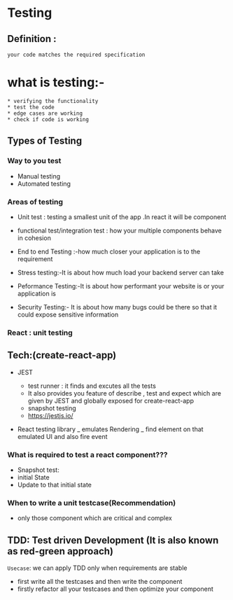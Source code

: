# Testing

## Definition :

    your code matches the required specification

# what is testing:-

    * verifying the functionality
    * test the code
    * edge cases are working
    * check if code is working

## Types of Testing

### Way to you test

- Manual testing
- Automated testing

### Areas of testing

- Unit test : testing a smallest unit of the app .In react it will be component
- functional test/integration test : how your multiple components behave in cohesion
- End to end Testing :-how much closer your application is to the requirement

- Stress testing:-It is about how much load your backend server can take
- Peformance Testing:-It is about how performant your website is or your application is
- Security Testing:- It is about how many bugs could be there so that it could expose sensitive information

### React : unit testing

## Tech:(create-react-app)

- JEST

  - test runner : it finds and excutes all the tests
  - It also provides you feature of describe , test and expect which are given by JEST and globally exposed for create-react-app
  - snapshot testing
  - https://jestjs.io/

- React testing library
  _ emulates Rendering
  _ find element on that emulated UI and also fire event

### What is required to test a react component???

- Snapshot test:
- initial State
- Update to that initial state

### When to write a unit testcase(Recommendation)

- only those component which are critical and complex

## TDD: Test driven Development (It is also known as red-green approach)

`Usecase`: we can apply TDD only when requirements are stable

- first write all the testcases and then write the component
- firstly refactor all your testcases and then optimize your component
